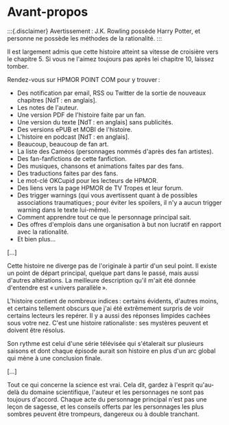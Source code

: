 # Avant-propos

:::{.disclaimer}
Avertissement : J.K. Rowling possède Harry Potter, et personne ne
possède les méthodes de la rationalité.
:::

Il est largement admis que cette histoire atteint sa vitesse de
croisière vers le chapitre 5. Si vous ne l'aimez toujours pas après lei
chapitre 10, laissez tomber.

Rendez-vous sur HPMOR POINT COM pour y trouver :

-   Des notification par email, RSS ou Twitter de la sortie de nouveaux
    chapitres \[NdT : en anglais\].
-   Les notes de l'auteur.
-   Une version PDF de l'histoire faite par un fan.
-   Une version du texte \[NdT : en anglais\] sans publicités.
-   Des versions ePUB et MOBI de l'histoire.
-   L'histoire en podcast \[NdT : en anglais\].
-   Beaucoup, beaucoup de fan art.
-   La liste des Caméos (personnages nommés d'après des fan artistes).
-   Des fan-fanfictions de cette fanfiction.
-   Des musiques, chansons et animations faites par des fans.
-   Des traductions faites par des fans.
-   Le mot-clé OKCupid pour les lecteurs de HPMOR.
-   Des liens vers la page HPMOR de TV Tropes et leur forum.
-   Des trigger warnings (qui vous avertissent quant à de possibles
    associations traumatiques ; pour éviter les spoilers, il n'y a aucun
    trigger warning dans le texte lui-même).
-   Comment apprendre tout ce que le personnage principal sait.
-   Des offres d'emplois dans une organisation à but non lucratif en
    rapport avec la rationalité.
-   Et bien plus…

\[…\]

Cette histoire ne diverge pas de l'originale à partir d'un seul point.
Il existe un point de départ principal, quelque part dans le passé, mais
aussi d'autres altérations. La meilleure description qu'il m'ait été
donnée d'entendre est « univers parallèle ».

L'histoire contient de nombreux indices : certains évidents, d'autres
moins, et certains tellement obscurs que j'ai été extrêmement surpris de
voir certains lecteurs les repérer. Il y a aussi des réponses limpides
cachées sous votre nez. C'est une histoire rationaliste : ses mystères
peuvent et doivent être résolus.

Son rythme est celui d'une série télévisée qui s'étalerait sur plusieurs
saisons et dont chaque épisode aurait son histoire en plus d'un arc
global qui mène à une conclusion finale.

\[…\]

Tout ce qui concerne la science est vrai. Cela dit, gardez à l'esprit
qu'au-delà du domaine scientifique, l'auteur et les personnages ne sont
pas toujours d'accord. Chaque acte du personnage principal n'est pas une
leçon de sagesse, et les conseils offerts par les personnages les plus
sombres peuvent être trompeurs, dangereux ou à double tranchant.
